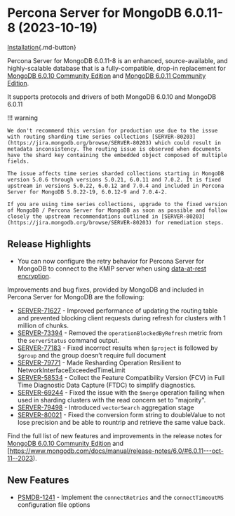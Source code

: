 # Percona Server for MongoDB 6.0.11-8 (2023-10-19)

[Installation](../install/index.md){.md-button}


Percona Server for MongoDB 6.0.11-8 is an enhanced, source-available, and highly-scalable database that is a
fully-compatible, drop-in replacement for [MongoDB 6.0.10 Community Edition](https://www.mongodb.com/docs/manual/release-notes/6.0/#6.0.10---sep-14--2023) and [MongoDB 6.0.11 Community Edition](https://www.mongodb.com/docs/manual/release-notes/6.0/#6.0.11---oct-11--2023).

It supports protocols and drivers of both  MongoDB 6.0.10 and MongoDB 6.0.11

!!! warning

    We don't recommend this version for production use due to the issue with routing sharding time series collections [SERVER-80203](https://jira.mongodb.org/browse/SERVER-80203) which could result in metadata inconsistency. The routing issue is observed when documents have the shard key containing the embedded object composed of multiple fields. 

    The issue affects time series sharded collections starting in MongoDB version 5.0.6 through versions 5.0.21, 6.0.11 and 7.0.2. It is fixed upstream in versions 5.0.22, 6.0.12 and 7.0.4 and included in Percona Server for MongoDB 5.0.22-19, 6.0.12-9 and 7.0.4-2.

    If you are using time series collections, upgrade to the fixed version of MongoDB / Percona Server for MongoDB as soon as possible and follow closely the upstream recommendations outlined in [SERVER-80203](https://jira.mongodb.org/browse/SERVER-80203) for remediation steps.
    
## Release Highlights

* You can now configure the retry behavior for Percona Server for MongoDB to connect to the KMIP server when using [data-at-rest encryption](kmip.md).  

Improvements and bug fixes, provided by MongoDB and included in Percona Server for MongoDB are the following:

* [SERVER-71627](https://jira.mongodb.org/browse/SERVER-71627) - Improved performance of updating the routing table and prevented blocking client requests during refresh for clusters with 1 million of chunks.
* [SERVER-73394](https://jira.mongodb.org/browse/SERVER-73394) - Removed the `operationBlockedByRefresh` metric from the `serverStatus` command output.
* [SERVER-77183](https://jira.mongodb.org/browse/SERVER-77183) - Fixed incorrect results when `$project` is followed by `$group` and the group doesn’t require full document
* [SERVER-79771](https://jira.mongodb.org/browse/SERVER-79771) - Made Resharding Operation Resilient to NetworkInterfaceExceededTimeLimit
* [SERVER-58534](https://jira.mongodb.org/browse/SERVER-58534) - Collect the Feature Compatibility Version (FCV) in Full Time Diagnostic Data Capture (FTDC) to simplify diagnostics.
* [SERVER-69244](https://jira.mongodb.org/browse/SERVER-69244) - Fixed the issue with the `$merge` operation failing when used in sharding clusters with the read concern set to "majority".
* [SERVER-79498](https://jira.mongodb.org/browse/SERVER-79498) - Introduced `vectorSearch` aggregation stage
* [SERVER-80021](https://jira.mongodb.org/browse/SERVER-80021) - Fixed the conversion form string to doubleValue to not lose precision and be able to rountrip and retrieve the same value back.

Find the full list of new features and improvements in the release notes for [MongoDB 6.0.10 Community Edition](https://www.mongodb.com/docs/manual/release-notes/6.0/#6.0.10---sep-14--2023) and [https://www.mongodb.com/docs/manual/release-notes/6.0/#6.0.11---oct-11--2023).

## New Features

* [PSMDB-1241](https://jira.percona.com/browse/PSMDB-1241) - Implement the `connectRetries` and the `connectTimeoutMS` configuration file options



